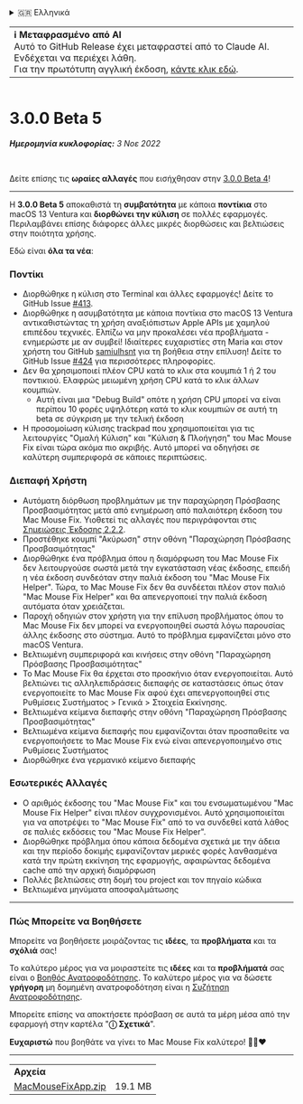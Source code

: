 <details>
<summary>🇬🇷 Ελληνικά</summary>

[🇬🇧 English (GitHub)](https://github.com/noah-nuebling/mac-mouse-fix/releases/tag/3.0.0-Beta-5)\
[🇦🇩 Català](https://redirect.macmousefix.com/?target=mmf-release&tag=3.0.0-Beta-5&locale=ca)\
[🇩🇪 Deutsch](https://redirect.macmousefix.com/?target=mmf-release&tag=3.0.0-Beta-5&locale=de)\
[🇪🇸 Español](https://redirect.macmousefix.com/?target=mmf-release&tag=3.0.0-Beta-5&locale=es)\
[🇫🇷 Français](https://redirect.macmousefix.com/?target=mmf-release&tag=3.0.0-Beta-5&locale=fr)\
[🇮🇩 Indonesia](https://redirect.macmousefix.com/?target=mmf-release&tag=3.0.0-Beta-5&locale=id)\
[🇮🇹 Italiano](https://redirect.macmousefix.com/?target=mmf-release&tag=3.0.0-Beta-5&locale=it)\
[🇭🇺 Magyar](https://redirect.macmousefix.com/?target=mmf-release&tag=3.0.0-Beta-5&locale=hu)\
[🇳🇱 Nederlands](https://redirect.macmousefix.com/?target=mmf-release&tag=3.0.0-Beta-5&locale=nl)\
[🇵🇱 Polski](https://redirect.macmousefix.com/?target=mmf-release&tag=3.0.0-Beta-5&locale=pl)\
[🇧🇷 Português (Brasil)](https://redirect.macmousefix.com/?target=mmf-release&tag=3.0.0-Beta-5&locale=pt-BR)\
[🇵🇹 Português (Portugal)](https://redirect.macmousefix.com/?target=mmf-release&tag=3.0.0-Beta-5&locale=pt-PT)\
[🇷🇴 Română](https://redirect.macmousefix.com/?target=mmf-release&tag=3.0.0-Beta-5&locale=ro)\
[🇸🇪 Svenska](https://redirect.macmousefix.com/?target=mmf-release&tag=3.0.0-Beta-5&locale=sv)\
[🇻🇳 Tiếng Việt](https://redirect.macmousefix.com/?target=mmf-release&tag=3.0.0-Beta-5&locale=vi)\
[🇹🇷 Türkçe](https://redirect.macmousefix.com/?target=mmf-release&tag=3.0.0-Beta-5&locale=tr)\
[🇨🇿 Čeština](https://redirect.macmousefix.com/?target=mmf-release&tag=3.0.0-Beta-5&locale=cs)\
**🇬🇷 Ελληνικά**\
[🇷🇺 Русский](https://redirect.macmousefix.com/?target=mmf-release&tag=3.0.0-Beta-5&locale=ru)\
[🇺🇦 Українська](https://redirect.macmousefix.com/?target=mmf-release&tag=3.0.0-Beta-5&locale=uk)\
[🇮🇱 עברית](https://redirect.macmousefix.com/?target=mmf-release&tag=3.0.0-Beta-5&locale=he)\
[🇸🇦 العربية](https://redirect.macmousefix.com/?target=mmf-release&tag=3.0.0-Beta-5&locale=ar)\
[🇮🇳 हिन्दी](https://redirect.macmousefix.com/?target=mmf-release&tag=3.0.0-Beta-5&locale=hi)\
[🇹🇭 ไทย](https://redirect.macmousefix.com/?target=mmf-release&tag=3.0.0-Beta-5&locale=th)\
[🇨🇳 中文 (简体)](https://redirect.macmousefix.com/?target=mmf-release&tag=3.0.0-Beta-5&locale=zh-Hans)\
[🇨🇳 中文 (繁體)](https://redirect.macmousefix.com/?target=mmf-release&tag=3.0.0-Beta-5&locale=zh-Hant)\
[🇭🇰 中文（香港)](https://redirect.macmousefix.com/?target=mmf-release&tag=3.0.0-Beta-5&locale=zh-HK)\
[🇯🇵 日本語](https://redirect.macmousefix.com/?target=mmf-release&tag=3.0.0-Beta-5&locale=ja)\
[🇰🇷 한국어](https://redirect.macmousefix.com/?target=mmf-release&tag=3.0.0-Beta-5&locale=ko)\
[Help translate Mac Mouse Fix to different languages!](https://github.com/noah-nuebling/mac-mouse-fix/discussions/731)
</details>
<table align=><td>
<b>ℹ️ Μεταφρασμένο από AI</b><br>
Αυτό το GitHub Release έχει μεταφραστεί από το Claude AI. Ενδέχεται να περιέχει λάθη.<br>
Για την πρωτότυπη αγγλική έκδοση, <a href="https://github.com/noah-nuebling/mac-mouse-fix/releases/tag/3.0.0-Beta-5">κάντε κλικ εδώ</a>.
</td></table>

<table></table>

# 3.0.0 Beta 5
***Ημερομηνία κυκλοφορίας:** 3 Νοε 2022*

<br>

Δείτε επίσης τις **ωραίες αλλαγές** που εισήχθησαν στην [3.0.0 Beta 4](https://redirect.macmousefix.com/?target=mmf-release&tag=3.0.0-Beta-4&locale=el)!

---

Η **3.0.0 Beta 5** αποκαθιστά τη **συμβατότητα** με κάποια **ποντίκια** στο macOS 13 Ventura και **διορθώνει την κύλιση** σε πολλές εφαρμογές.
Περιλαμβάνει επίσης διάφορες άλλες μικρές διορθώσεις και βελτιώσεις στην ποιότητα χρήσης.

Εδώ είναι **όλα τα νέα**:

### Ποντίκι

- Διορθώθηκε η κύλιση στο Terminal και άλλες εφαρμογές! Δείτε το GitHub Issue [#413](https://github.com/noah-nuebling/mac-mouse-fix/issues/413).
- Διορθώθηκε η ασυμβατότητα με κάποια ποντίκια στο macOS 13 Ventura αντικαθιστώντας τη χρήση αναξιόπιστων Apple APIs με χαμηλού επιπέδου τεχνικές. Ελπίζω να μην προκαλέσει νέα προβλήματα - ενημερώστε με αν συμβεί! Ιδιαίτερες ευχαριστίες στη Maria και στον χρήστη του GitHub [samiulhsnt](https://github.com/samiulhsnt) για τη βοήθεια στην επίλυση! Δείτε το GitHub Issue [#424](https://github.com/noah-nuebling/mac-mouse-fix/issues/424) για περισσότερες πληροφορίες.
- Δεν θα χρησιμοποιεί πλέον CPU κατά το κλικ στα κουμπιά 1 ή 2 του ποντικιού. Ελαφρώς μειωμένη χρήση CPU κατά το κλικ άλλων κουμπιών.
    - Αυτή είναι μια "Debug Build" οπότε η χρήση CPU μπορεί να είναι περίπου 10 φορές υψηλότερη κατά το κλικ κουμπιών σε αυτή τη beta σε σύγκριση με την τελική έκδοση
- Η προσομοίωση κύλισης trackpad που χρησιμοποιείται για τις λειτουργίες "Ομαλή Κύλιση" και "Κύλιση & Πλοήγηση" του Mac Mouse Fix είναι τώρα ακόμα πιο ακριβής. Αυτό μπορεί να οδηγήσει σε καλύτερη συμπεριφορά σε κάποιες περιπτώσεις.

### Διεπαφή Χρήστη

- Αυτόματη διόρθωση προβλημάτων με την παραχώρηση Πρόσβασης Προσβασιμότητας μετά από ενημέρωση από παλαιότερη έκδοση του Mac Mouse Fix. Υιοθετεί τις αλλαγές που περιγράφονται στις [Σημειώσεις Έκδοσης 2.2.2](https://redirect.macmousefix.com/?target=mmf-release&tag=2.2.2&locale=el).
- Προστέθηκε κουμπί "Ακύρωση" στην οθόνη "Παραχώρηση Πρόσβασης Προσβασιμότητας"
- Διορθώθηκε ένα πρόβλημα όπου η διαμόρφωση του Mac Mouse Fix δεν λειτουργούσε σωστά μετά την εγκατάσταση νέας έκδοσης, επειδή η νέα έκδοση συνδεόταν στην παλιά έκδοση του "Mac Mouse Fix Helper". Τώρα, το Mac Mouse Fix δεν θα συνδέεται πλέον στον παλιό "Mac Mouse Fix Helper" και θα απενεργοποιεί την παλιά έκδοση αυτόματα όταν χρειάζεται.
- Παροχή οδηγιών στον χρήστη για την επίλυση προβλήματος όπου το Mac Mouse Fix δεν μπορεί να ενεργοποιηθεί σωστά λόγω παρουσίας άλλης έκδοσης στο σύστημα. Αυτό το πρόβλημα εμφανίζεται μόνο στο macOS Ventura.
- Βελτιωμένη συμπεριφορά και κινήσεις στην οθόνη "Παραχώρηση Πρόσβασης Προσβασιμότητας"
- Το Mac Mouse Fix θα έρχεται στο προσκήνιο όταν ενεργοποιείται. Αυτό βελτιώνει τις αλληλεπιδράσεις διεπαφής σε καταστάσεις όπως όταν ενεργοποιείτε το Mac Mouse Fix αφού έχει απενεργοποιηθεί στις Ρυθμίσεις Συστήματος > Γενικά > Στοιχεία Εκκίνησης.
- Βελτιωμένα κείμενα διεπαφής στην οθόνη "Παραχώρηση Πρόσβασης Προσβασιμότητας"
- Βελτιωμένα κείμενα διεπαφής που εμφανίζονται όταν προσπαθείτε να ενεργοποιήσετε το Mac Mouse Fix ενώ είναι απενεργοποιημένο στις Ρυθμίσεις Συστήματος
- Διορθώθηκε ένα γερμανικό κείμενο διεπαφής

### Εσωτερικές Αλλαγές

- Ο αριθμός έκδοσης του "Mac Mouse Fix" και του ενσωματωμένου "Mac Mouse Fix Helper" είναι πλέον συγχρονισμένοι. Αυτό χρησιμοποιείται για να αποτρέψει το "Mac Mouse Fix" από το να συνδεθεί κατά λάθος σε παλιές εκδόσεις του "Mac Mouse Fix Helper".
- Διορθώθηκε πρόβλημα όπου κάποια δεδομένα σχετικά με την άδεια και την περίοδο δοκιμής εμφανίζονταν μερικές φορές λανθασμένα κατά την πρώτη εκκίνηση της εφαρμογής, αφαιρώντας δεδομένα cache από την αρχική διαμόρφωση
- Πολλές βελτιώσεις στη δομή του project και τον πηγαίο κώδικα
- Βελτιωμένα μηνύματα αποσφαλμάτωσης

---

### Πώς Μπορείτε να Βοηθήσετε

Μπορείτε να βοηθήσετε μοιράζοντας τις **ιδέες**, τα **προβλήματα** και τα **σχόλιά** σας!

Το καλύτερο μέρος για να μοιραστείτε τις **ιδέες** και τα **προβλήματά** σας είναι ο [Βοηθός Ανατροφοδότησης](https://noah-nuebling.github.io/mac-mouse-fix-feedback-assistant/?type=bug-report).
Το καλύτερο μέρος για να δώσετε **γρήγορη** μη δομημένη ανατροφοδότηση είναι η [Συζήτηση Ανατροφοδότησης](https://github.com/noah-nuebling/mac-mouse-fix/discussions/366).

Μπορείτε επίσης να αποκτήσετε πρόσβαση σε αυτά τα μέρη μέσα από την εφαρμογή στην καρτέλα "**ⓘ Σχετικά**".

**Ευχαριστώ** που βοηθάτε να γίνει το Mac Mouse Fix καλύτερο! 💙💛❤️

---

<table align="start">
<tr>
    <td colspan=2>
        <b>Αρχεία</b>
    </td>
</tr>
<tr>
    <td><a href="https://github.com/noah-nuebling/mac-mouse-fix/releases/download/3.0.0-Beta-5/MacMouseFixApp.zip">MacMouseFixApp.zip</a></td>
    <td>19.1 MB</td>
</tr>
</table>